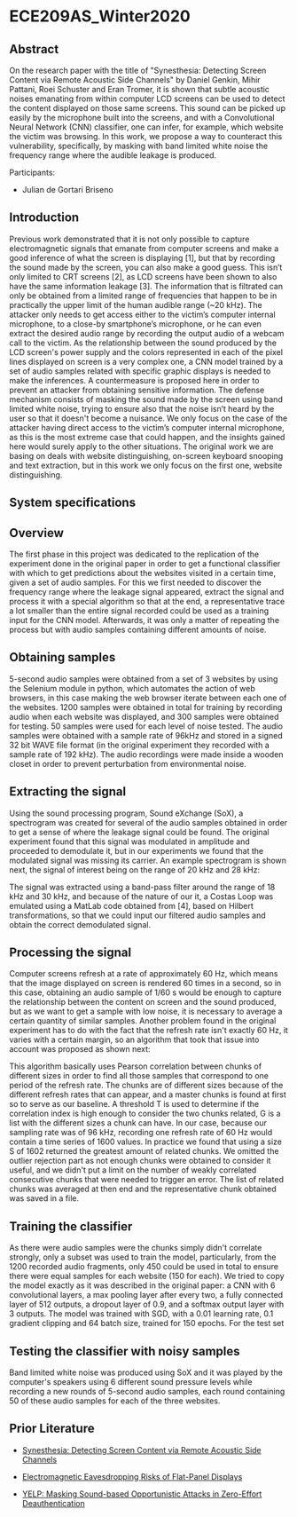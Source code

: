 # ECE209AS_Winter2020

## Abstract
On the research paper with the title of "Synesthesia: Detecting Screen Content via Remote Acoustic Side Channels" by Daniel Genkin, Mihir Pattani, Roei Schuster and Eran Tromer, it is shown that subtle acoustic noises emanating from within computer LCD screens can be used to detect the content displayed on those same screens. This sound can be picked up easily by the microphone built into the screens, and with a Convolutional Neural Network (CNN) classifier, one can infer, for example, which website the victim was browsing.
In this work, we propose a way to counteract this vulnerability, specifically, by masking with band limited white noise the frequency range where the audible leakage is produced.

Participants:

* Julian de Gortari Briseno

## Introduction

Previous work demonstrated that it is not only possible to capture electromagnetic signals that emanate from computer screens and make a good inference of what the screen is displaying [1], but that by recording the sound made by the screen, you can also make a good guess. This isn’t only limited to CRT screens [2], as LCD screens have been shown to also have the same information leakage [3]. The information that is filtrated can only be obtained from a limited range of frequencies that happen to be in practically the upper limit of the human audible range (~20 kHz). The attacker only needs to get access either to the victim’s computer internal microphone, to a close-by smartphone’s microphone, or he can even extract the desired audio range by recording the output audio of a webcam call to the victim. As the relationship between the sound produced by the LCD screen's power supply and the colors represented in each of the pixel lines displayed on screen is a very complex one, a CNN model trained by a set of audio samples related with specific graphic displays is needed to make the inferences.
A countermeasure is proposed here in order to prevent an attacker from obtaining sensitive information. The defense mechanism consists of masking the sound made by the screen using band limited white noise, trying to ensure also that the noise isn’t heard by the user so that it doesn't become a nuisance. We only focus on the case of the attacker having direct access to the victim’s computer internal microphone, as this is the most extreme case that could happen, and the insights gained here would surely apply to the other situations. The original work we are basing on deals with website distinguishing, on-screen keyboard snooping and text extraction, but in this work we only focus on the first one, website distinguishing.

## System specifications

## Overview

The first phase in this project was dedicated to the replication of the experiment done in the original paper in order to get a functional classifier with which to get predictions about the websites visited in a certain time, given a set of audio samples. For this we first needed to discover the frequency range where the leakage signal appeared, extract the signal and process it with a special algorithm so that at the end, a representative trace a lot smaller than the entire signal recorded could be used as a training input for the CNN model. Afterwards, it was only a matter of repeating the process but with audio samples containing different amounts of noise.

## Obtaining samples

5-second audio samples were obtained from a set of 3 websites by using the Selenium module in python, which automates the action of web browsers, in this case making the web browser iterate between each one of the websites. 1200 samples were obtained in total for training by recording audio when each website was displayed, and 300 samples were obtained for testing. 50 samples were used for each level of noise tested. The audio samples were obtained with a sample rate of 96kHz and stored in a signed 32 bit WAVE file format (in the original experiment they recorded with a sample rate of 192 kHz). The audio recordings were made inside a wooden closet in order to prevent perturbation from environmental noise.

## Extracting the signal

Using the sound processing program, Sound eXchange (SoX), a spectrogram was created for several of the audio samples obtained in order to get a sense of where the leakage signal could be found. The original experiment found that this signal was modulated in amplitude and proceeded to demodulate it, but in our experiments we found that the modulated signal was missing its carrier. An example spectrogram is shown next, the signal of interest being on the range of 20 kHz and 28 kHz:

The signal was extracted using a band-pass filter around the range of 18 kHz and 30 kHz, and because of the nature of our it, a Costas Loop was emulated using a MatLab code obtained from [4], based on Hilbert transformations, so that we could input our filtered audio samples and obtain the correct demodulated signal.

## Processing the signal

Computer screens refresh at a rate of approximately 60 Hz, which means that the image displayed on screen is rendered 60 times in a second, so in this case, obtaining an audio sample of 1/60 s would be enough to capture the relationship between the content on screen and the sound produced, but as we want to get a sample with low noise, it is necessary to average a certain quantity of similar samples. Another problem found in the original experiment has to do with the fact that the refresh rate isn't exactly 60 Hz, it varies with a certain margin, so an algorithm that took that issue into account was proposed as shown next:

This algorithm basically uses Pearson correlation between chunks of different sizes in order to find all those samples that correspond to one period of the refresh rate. The chunks are of different sizes because of the different refresh rates that can appear, and a master chunks is found at first so to serve as our baseline. A threshold T is used to determine if the correlation index is high enough to consider the two chunks related, G is a list with the different sizes a chunk can have. In our case, because our sampling rate was of 96 kHz, recording one refresh rate of 60 Hz would contain a time series of 1600 values. In practice we found that using a size S of 1602 returned the greatest amount of related chunks. We omitted the outlier rejection part as not enough chunks were obtained to consider it useful, and we didn't put a limit on the number of weakly correlated consecutive chunks that were needed to trigger an error. The list of related chunks was averaged at then end and the representative chunk obtained was saved in a file.

## Training the classifier

As there were audio samples were the chunks simply didn't correlate strongly, only a subset was used to train the model, particularly, from the 1200 recorded audio fragments, only 450 could be used in total to ensure there were equal samples for each website (150 for each). We tried to copy the model exactly as it was described in the original paper: a CNN with 6 convolutional layers, a max pooling layer after every two, a fully connected layer of 512 outputs, a dropout layer of 0.9, and a softmax output layer with 3 outputs. The model was trained with SGD, with a 0.01 learning rate, 0.1 gradient clipping and 64 batch size, trained for 150 epochs. For the test set

## Testing the classifier with noisy samples

Band limited white noise was produced using SoX and it was played by the computer's speakers using 6 different sound pressure levels while recording a new rounds of 5-second audio samples, each round containing 50 of these audio samples for each of the three websites.


## Prior Literature

* [Synesthesia: Detecting Screen Content via Remote Acoustic Side Channels](https://www.cs.tau.ac.il/~tromer/synesthesia/synesthesia.pdf)

* [Electromagnetic Eavesdropping Risks of Flat-Panel Displays](https://www.cl.cam.ac.uk/~mgk25/pet2004-fpd.pdf)

* [YELP: Masking Sound-based Opportunistic Attacks in Zero-Effort Deauthentication](https://dl.acm.org/doi/abs/10.1145/3098243.3098259)
